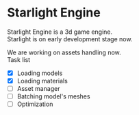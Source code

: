 # Starlight Engine
Starlight Engine is a 3d game engine. <br/>
Starlight is on early development stage now.

We are working on assets handling now. <br/>
Task list
- [x] Loading models
- [x] Loading materials
- [ ] Asset manager
- [ ] Batching model's meshes
- [ ] Optimization
